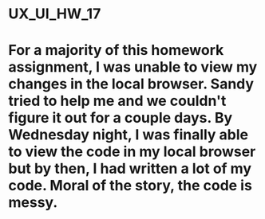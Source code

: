 # UX_UI_HW_17
# For a majority of this homework assignment, I was unable to view my changes in the local browser. Sandy tried to help me and we couldn't figure it out for a couple days. By Wednesday night, I was finally able to view the code in my local browser but by then, I had written a lot of my code. Moral of the story, the code is messy. 
